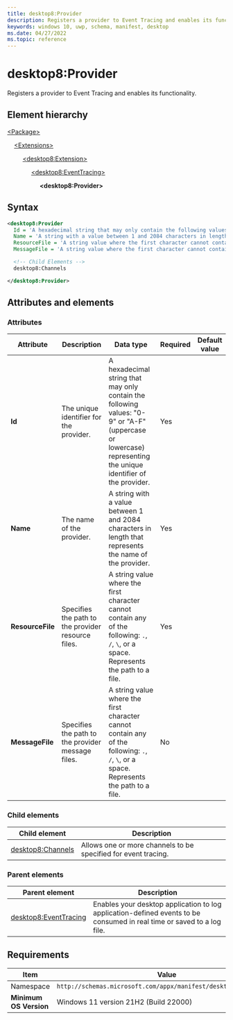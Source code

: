 ```yaml
---
title: desktop8:Provider
description: Registers a provider to Event Tracing and enables its functionality.
keywords: windows 10, uwp, schema, manifest, desktop
ms.date: 04/27/2022
ms.topic: reference
---
```


# desktop8:Provider

Registers a provider to Event Tracing and enables its functionality.

## Element hierarchy

[\<Package\>](element-package.md)

&nbsp;&nbsp;&nbsp;&nbsp;[\<Extensions\>](element-extensions.md)

&nbsp;&nbsp;&nbsp;&nbsp; &nbsp;&nbsp;&nbsp;&nbsp;[\<desktop8:Extension\>](element-desktop8-extension.md)

&nbsp;&nbsp;&nbsp;&nbsp; &nbsp;&nbsp;&nbsp;&nbsp; &nbsp;&nbsp;&nbsp;&nbsp;[\<desktop8:EventTracing\>](element-desktop8-eventtracing.md)

&nbsp;&nbsp;&nbsp;&nbsp; &nbsp;&nbsp;&nbsp;&nbsp; &nbsp;&nbsp;&nbsp;&nbsp; &nbsp;&nbsp;&nbsp;&nbsp;**\<desktop8:Provider\>**

## Syntax

```xml
<desktop8:Provider
  Id = 'A hexadecimal string that may only contain the following values: "0-9" or "A-F" (uppercase or lowercase) representing the unique identifier of the provider.'
  Name = 'A string with a value between 1 and 2084 characters in length that represents the name of the provider.'
  ResourceFile = 'A string value where the first character cannot contain any of the following: ".", "/", "\", or a space. Represents the path to a file.'
  MessageFile = 'A string value where the first character cannot contain any of the following: ".", "/", "\", or a space. Represents the path to a file.' >

  <!-- Child Elements -->
  desktop8:Channels

</desktop8:Provider>
```

## Attributes and elements

### Attributes

| Attribute | Description | Data type | Required | Default value |
|-|-|-|-|-|
| **Id** | The unique identifier for the provider. | A hexadecimal string that may only contain the following values: "0-9" or "A-F" (uppercase or lowercase) representing the unique identifier of the provider. | Yes |
| **Name** | The name of the provider. | A string with a value between 1 and 2084 characters in length that represents the name of the provider. | Yes |
| **ResourceFile** | Specifies the path to the provider resource files. | A string value where the first character cannot contain any of the following: `.`, `/`, `\`, or a space. Represents the path to a file. | Yes |
| **MessageFile** | Specifies the path to the provider message files. | A string value where the first character cannot contain any of the following: `.`, `/`, `\`, or a space. Represents the path to a file. | No |

### Child elements

| Child element | Description |
|-|-|
| [desktop8:Channels](element-desktop8-channels.md) | Allows one or more channels to be specified for event tracing. |

### Parent elements

| Parent element | Description |
|-|-|
| [desktop8:EventTracing](element-desktop8-eventtracing.md) | Enables your desktop application to log application-defined events to be consumed in real time or saved to a log file. |

## Requirements

| Item  | Value  |
|--|--|
| Namespace | `http://schemas.microsoft.com/appx/manifest/desktop/windows10/8` |
| **Minimum OS Version** | Windows 11 version 21H2 (Build 22000) |
